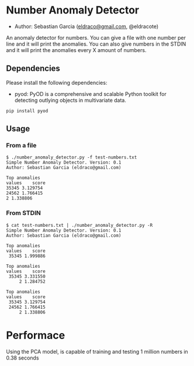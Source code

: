 # Number Anomaly Detector

- Author: Sebastian Garcia (eldraco@gmail.com, @eldracote)

An anomaly detector for numbers. 
You can give a file with one number per line and it will print the anomalies.
You can also give numbers in the STDIN and it will print the anomalies every X amount of numbers.

## Dependencies

Please install the following dependencies:
- pyod: PyOD is a comprehensive and scalable Python toolkit for detecting outlying objects in multivariate data. 

```
pip install pyod
```

## Usage

### From a file
```
$ ./number_anomaly_detector.py -f test-numbers.txt
Simple Number Anomaly Detector. Version: 0.1
Author: Sebastian Garcia (eldraco@gmail.com)

Top anomalies
values    score
35345 3.129754
24562 1.766415
2 1.338806
```

### From STDIN
```
$ cat test-numbers.txt | ./number_anomaly_detector.py -R
Simple Number Anomaly Detector. Version: 0.1
Author: Sebastian Garcia (eldraco@gmail.com)

Top anomalies
values    score
 35345 1.999886

Top anomalies
values    score
 35345 3.331550
     2 1.284752

Top anomalies
values    score
 35345 3.129754
 24562 1.766415
     2 1.338806

```

# Performace
Using the PCA model, is capable of training and testing 1 million numbers in 0.38 seconds
